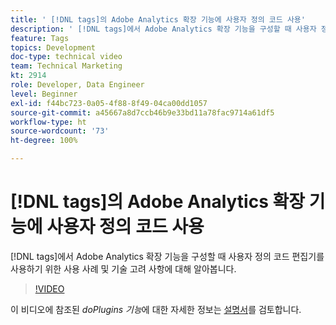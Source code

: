 ```yaml
---
title: ' [!DNL tags]의 Adobe Analytics 확장 기능에 사용자 정의 코드 사용'
description: ' [!DNL tags]에서 Adobe Analytics 확장 기능을 구성할 때 사용자 정의 코드 편집기를 사용하기 위한 사용 사례 및 기술 고려 사항에 대해 알아봅니다. '
feature: Tags
topics: Development
doc-type: technical video
team: Technical Marketing
kt: 2914
role: Developer, Data Engineer
level: Beginner
exl-id: f44bc723-0a05-4f88-8f49-04ca00dd1057
source-git-commit: a45667a8d7ccb46b9e33bd11a78fac9714a61df5
workflow-type: ht
source-wordcount: '73'
ht-degree: 100%

---
```


# [!DNL tags]의 Adobe Analytics 확장 기능에 사용자 정의 코드 사용

[!DNL tags]에서 Adobe Analytics 확장 기능을 구성할 때 사용자 정의 코드 편집기를 사용하기 위한 사용 사례 및 기술 고려 사항에 대해 알아봅니다.

>[!VIDEO](https://video.tv.adobe.com/v/27272/?quality=12&learn=on)

이 비디오에 참조된 <i>doPlugins 기능</i>에 대한 자세한 정보는 [설명서](https://experienceleague.adobe.com/docs/analytics/implementation/vars/plugins/impl-plugins.html)를 검토합니다.
